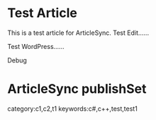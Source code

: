 # Test Article
This is a test article for ArticleSync.
Test Edit......

Test WordPress......

Debug

# ArticleSync publishSet
category:c1,c2,t1
keywords:c#,c++,test,test1